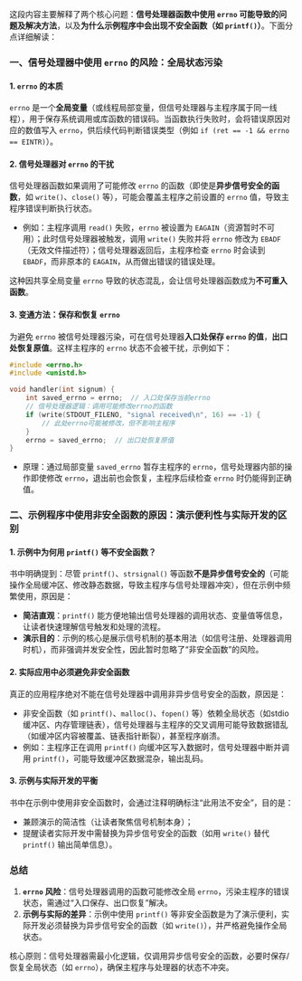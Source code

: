 这段内容主要解释了两个核心问题：**信号处理器函数中使用 `errno` 可能导致的问题及解决方法**，以及**为什么示例程序中会出现不安全函数（如 `printf()`）**。下面分点详细解读：


### 一、信号处理器中使用 `errno` 的风险：全局状态污染
#### 1. `errno` 的本质
`errno` 是一个**全局变量**（或线程局部变量，但信号处理器与主程序属于同一线程），用于保存系统调用或库函数的错误码。当函数执行失败时，会将错误原因对应的数值写入 `errno`，供后续代码判断错误类型（例如 `if (ret == -1 && errno == EINTR)`）。

#### 2. 信号处理器对 `errno` 的干扰
信号处理器函数如果调用了可能修改 `errno` 的函数（即使是**异步信号安全的函数**，如 `write()`、`close()` 等），可能会覆盖主程序之前设置的 `errno` 值，导致主程序错误判断执行状态。  
- 例如：主程序调用 `read()` 失败，`errno` 被设置为 `EAGAIN`（资源暂时不可用）；此时信号处理器被触发，调用 `write()` 失败并将 `errno` 修改为 `EBADF`（无效文件描述符）；信号处理器返回后，主程序检查 `errno` 时会读到 `EBADF`，而非原本的 `EAGAIN`，从而做出错误的错误处理。  

这种因共享全局变量 `errno` 导致的状态混乱，会让信号处理器函数成为**不可重入函数**。


#### 3. 变通方法：保存和恢复 `errno`
为避免 `errno` 被信号处理器污染，可在信号处理器**入口处保存 `errno` 的值**，**出口处恢复原值**。这样主程序的 `errno` 状态不会被干扰，示例如下：
```c
#include <errno.h>
#include <unistd.h>

void handler(int signum) {
    int saved_errno = errno;  // 入口处保存当前errno
    // 信号处理器逻辑：调用可能修改errno的函数
    if (write(STDOUT_FILENO, "signal received\n", 16) == -1) {
        // 此处errno可能被修改，但不影响主程序
    }
    errno = saved_errno;  // 出口处恢复原值
}
```
- 原理：通过局部变量 `saved_errno` 暂存主程序的 `errno`，信号处理器内部的操作即使修改 `errno`，退出前也会恢复，主程序后续检查 `errno` 时仍能得到正确值。  


### 二、示例程序中使用非安全函数的原因：演示便利性与实际开发的区别
#### 1. 示例中为何用 `printf()` 等不安全函数？
书中明确提到：尽管 `printf()`、`strsignal()` 等函数**不是异步信号安全的**（可能操作全局缓冲区、修改静态数据，导致主程序与信号处理器冲突），但在示例中频繁使用，原因是：  
- **简洁直观**：`printf()` 能方便地输出信号处理器的调用状态、变量值等信息，让读者快速理解信号触发和处理的流程。  
- **演示目的**：示例的核心是展示信号机制的基本用法（如信号注册、处理器调用时机），而非强调并发安全性，因此暂时忽略了“非安全函数”的风险。  


#### 2. 实际应用中必须避免非安全函数
真正的应用程序绝对不能在信号处理器中调用非异步信号安全的函数，原因是：  
- 非安全函数（如 `printf()`、`malloc()`、`fopen()` 等）依赖全局状态（如stdio缓冲区、内存管理链表），信号处理器与主程序的交叉调用可能导致数据错乱（如缓冲区内容被覆盖、链表指针断裂），甚至程序崩溃。  
- 例如：主程序正在调用 `printf()` 向缓冲区写入数据时，信号处理器中断并调用 `printf()`，可能导致缓冲区数据混杂，输出乱码。  


#### 3. 示例与实际开发的平衡
书中在示例中使用非安全函数时，会通过注释明确标注“此用法不安全”，目的是：  
- 兼顾演示的简洁性（让读者聚焦信号机制本身）；  
- 提醒读者实际开发中需替换为异步信号安全的函数（如用 `write()` 替代 `printf()` 输出简单信息）。  


### 总结
1. **`errno` 风险**：信号处理器调用的函数可能修改全局 `errno`，污染主程序的错误状态，需通过“入口保存、出口恢复”解决。  
2. **示例与实际的差异**：示例中使用 `printf()` 等非安全函数是为了演示便利，实际开发必须替换为异步信号安全的函数（如 `write()`），并严格避免操作全局状态。  

核心原则：信号处理器需最小化逻辑，仅调用异步信号安全的函数，必要时保存/恢复全局状态（如 `errno`），确保主程序与处理器的状态不冲突。
